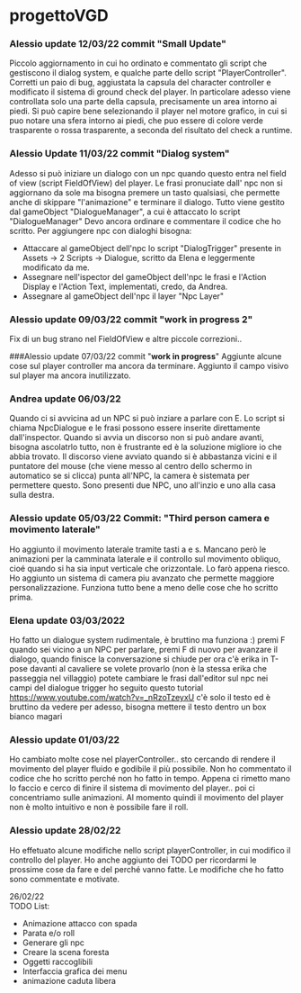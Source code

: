 # progettoVGD

### Alessio update 12/03/22 commit "**Small Update**" 
Piccolo aggiornamento in cui ho ordinato e commentato gli script che gestiscono il dialog system, e qualche parte dello script "PlayerController".
Corretti un paio di bug, aggiustata la capsula del character controller e modificato il sistema di ground check del player. In particolare adesso viene controllata solo una parte
della capsula, precisamente un area intorno ai piedi. Si può capire bene selezionando il player nel motore grafico, in cui si puo notare una sfera intorno ai piedi, che puo essere di 
colore verde trasparente o rossa trasparente, a seconda del risultato del check a runtime.

### Alessio Update 11/03/22 commit "**Dialog system**" 
Adesso si può iniziare un dialogo con un npc quando questo entra nel field of view (script FieldOfView) del player.
Le frasi pronuciate dall' npc non si aggiornano da sole ma bisogna premere un tasto qualsiasi, che permette anche di skippare "l'animazione" e terminare il dialogo. 
Tutto viene gestito dal gameObject "DialogueManager", a cui è attaccato lo script "DialogueManager"
Devo ancora ordinare e commentare il codice che ho scritto. 
Per aggiungere npc con dialoghi bisogna:   
- Attaccare al gameObject dell'npc lo script "DialogTrigger" presente in Assets -> 2 Scripts -> Dialogue, scritto da Elena e leggermente modificato da me.  
- Assegnare nell'ispector del gameObject dell'npc le frasi e l'Action Display e l'Action Text, implementati, credo, da Andrea.   
- Assegnare al gameObject dell'npc il layer "Npc Layer"

### Alessio update 09/03/22 commit "**work in progress 2**" 
Fix di un bug strano nel FieldOfView e altre piccole correzioni.. 

###Alessio update 07/03/22 commit "**work in progress**" 
Aggiunte alcune cose sul player controller ma ancora da terminare. Aggiunto il campo visivo sul player ma ancora inutilizzato. 

### Andrea update 06/03/22 
Quando ci si avvicina ad un NPC si può inziare a parlare con E. Lo script si chiama NpcDialogue e le frasi possono essere inserite direttamente dall'inspector. Quando si avvia un discorso non si può andare avanti, bisogna ascolatrlo tutto, non è frustrante ed è la soluzione migliore io che abbia trovato.
Il discorso viene avviato quando si è abbastanza vicini e il puntatore del mouse (che viene messo al centro dello schermo in automatico se si clicca) punta all'NPC, la camera è sistemata per permettere questo.
Sono presenti due NPC, uno all'inzio e uno alla casa sulla destra.  

### Alessio update 05/03/22 Commit: "**Third person camera e movimento laterale**" 
Ho aggiunto il movimento laterale tramite tasti a e s. Mancano però le animazioni per la camminata laterale
e il controllo sul movimento obliquo, cioé quando si ha sia input verticale che orizzontale. 
Lo farò appena riesco. Ho aggiunto un sistema di camera piu avanzato che permette maggiore personalizzazione. 
Funziona tutto bene a meno delle cose che ho scritto prima. 

### Elena update 03/03/2022 
Ho fatto un dialogue system rudimentale, è bruttino ma funziona :)
premi F quando sei vicino a un NPC per parlare, premi F di nuovo per avanzare il dialogo, quando finisce la conversazione si chiude
per ora c'è erika in T-pose davanti al cavaliere se volete provarlo (non è la stessa erika che passeggia nel villaggio)
potete cambiare le frasi dall'editor sul npc nei campi del dialogue trigger
ho seguito questo tutorial https://www.youtube.com/watch?v=_nRzoTzeyxU
c'è solo il testo ed è bruttino da vedere per adesso, bisogna mettere il testo dentro un box bianco magari

### Alessio update 01/03/22 
Ho cambiato molte cose nel playerController.. sto cercando di rendere il movimento del player fluido e 
godibile il più possibile. Non ho commentato il codice che ho scritto perché non ho fatto in tempo. 
Appena ci rimetto mano lo faccio e cerco di finire il sistema di movimento del player.. poi ci concentriamo
sulle animazioni. Al momento quindi il movimento del player non è molto intuitivo e non è possibile fare
il roll.

### Alessio update 28/02/22 
Ho effetuato alcune modifiche nello script playerController, in cui modifico il controllo del player.
Ho anche aggiunto dei TODO per ricordarmi le prossime cose da fare e del perché vanno fatte. Le modifiche 
che ho fatto sono commentate e motivate.


26/02/22  
TODO List:
- Animazione attacco con spada
- Parata e/o roll
- Generare gli npc
- Creare la scena foresta 
- Oggetti raccoglibili
- Interfaccia grafica dei menu
- animazione caduta libera
